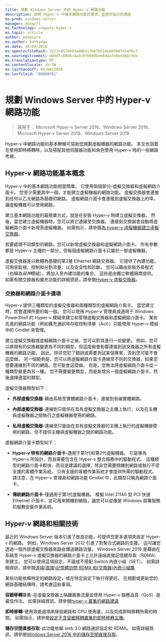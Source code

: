 ```yaml
---
title: 規劃 Windows Server 中的 Hyper-v 網路功能
description: 說明 Hyper-v 中基本網路功能的需求，並提供指示的連結
ms.prod: windows-server
manager: dongill
ms.technology: compute-hyper-v
ms.topic: article
author: kbdazure
ms.author: kathydav
ms.date: 10/04/2016
ms.openlocfilehash: 3127c9579493ad8b317667b61de88304fd14f6cf
ms.sourcegitcommit: b00d7c8968c4adc8f699dbee694afe6ed36bc9de
ms.translationtype: MT
ms.contentlocale: zh-TW
ms.lasthandoff: 04/08/2020
ms.locfileid: "80860761"
---
```

# <a name="plan-for-hyper-v-networking-in-windows-server"></a>規劃 Windows Server 中的 Hyper-v 網路功能

>適用于： Microsoft Hyper-v Server 2016、Windows Server 2016、Microsoft Hyper-v Server 2019、Windows Server 2019
  
Hyper-v 中網路功能的基本瞭解可協助您規劃虛擬機器的網路功能。 本文也涵蓋在使用即時移轉時，以及搭配其他伺服器功能和角色使用 Hyper-v 時的一些網路考慮。  
  
## <a name="hyper-v-networking-basics"></a>Hyper-v 網路功能基本概念  
Hyper-v 中的基本網路功能相當簡單。 它使用兩個部分-虛擬交換器和虛擬網路介面卡。 您至少需要其中一個，才能建立虛擬機器的網路功能。 虛擬交換器會連接到任何以乙太網路為基礎的網路。 虛擬網路介面卡會連接到虛擬交換器上的埠，讓虛擬機器可以使用網路。  
  
建立基本網路功能的最簡單方式，就是在安裝 Hyper-v 時建立虛擬交換器。 然後，當您建立虛擬機器時，您可以將它連線至交換器。 連接到交換器會自動將虛擬網路介面卡新增至虛擬機器。 如需指示，請參閱[為 hyper-v 虛擬機器建立虛擬交換器](../get-started/Create-a-virtual-switch-for-Hyper-V-virtual-machines.md)。  
  
若要處理不同類型的網路，您可以新增虛擬交換器和虛擬網路介面卡。 所有參數都是 Hyper-v 主機的一部分，但每個虛擬網路介面卡只屬於一部虛擬機器。  
  
虛擬交換器是以軟體為基礎的第2層 Ethernet 網路交換器。 它提供了內建功能，可用來監視、控制和分割流量，以及安全性和診斷。  您可以藉由安裝外掛程式（也稱為*延伸*模組），將加入至內建功能的集合。 這些是由獨立軟體廠商提供。 如需有關交換器和擴充功能的詳細資訊，請參閱[Hyper-v 虛擬交換器](../../hyper-v-virtual-switch/Hyper-V-Virtual-Switch.md)。  
  
### <a name="switch-and-network-adapter-choices"></a>交換器和網路介面卡選項  
Hyper-v 提供三種類型的虛擬交換器和兩種類型的虛擬網路介面卡。 當您建立時，您會選擇所要的每一個。 您可以使用 Hyper-v 管理員或適用于 Windows PowerShell 的 Hyper-v 模組來建立和管理虛擬交換器和虛擬網路介面卡。 某些先進的網路功能（例如擴充通訊埠存取控制清單（Acl））只能使用 Hyper-v 模組中的 Cmdlet 來管理。  
  
建立虛擬交換器或虛擬網路介面卡之後，您可以對其進行一些變更。 例如，您可以將現有的交換器變更為不同的類型，但這麼做會影響連接到該交換器之所有虛擬機器的網路功能。  因此，除非您犯了錯誤或需要測試某個專案，否則您可能不會這麼做。 另一個範例是，您可以將虛擬網路介面卡連線至不同的交換器，如果您想要連線到不同的網路，您可能會這麼做。 但是，您無法將虛擬網路介面卡從一種類型變更為另一種。 您不需要變更類型，而是新增另一個虛擬網路介面卡，然後選擇適當的類型。  
  
虛擬交換器類型如下：  
  
-   **外部虛擬交換器**-藉由系結至實體網路介面卡，連接到有線實體網路。  
  
-   **內部虛擬交換器**-連線到只能供在具有虛擬交換器之主機上執行，以及在主機與虛擬機器之間執行之虛擬機器使用的網路。  
  
-   **私用虛擬交換器**-連線至只能由在具有虛擬交換器的主機上執行的虛擬機器使用的網路，但不提供主機與虛擬機器之間的網路功能。  
  
虛擬網路介面卡類型如下：  
  
-   **Hyper-v 特有的網路介面卡**-適用于第1代和第2代虛擬機器。 它是專為 Hyper-v 所設計，而且需要包含在 Hyper-v 整合服務中的驅動程式。 這種類型的網路介面卡較快，而且是建議的選擇，除非您需要開機到網路或執行不受支援的客體作業系統。 只有支援的客體作業系統才會提供所需的驅動程式。 請注意，在 Hyper-v 管理員和網路功能 Cmdlet 中，此類型只稱為網路介面卡。  
  
-   **傳統網路介面卡**-僅適用于第1代虛擬機器。 模擬 Intel 21140 型 PCI 快速 Ethernet 介面卡，並可用來開機到網路，讓您可以從像是 Windows 部署服務的服務安裝作業系統。  
  
## <a name="hyper-v-networking-and-related-technologies"></a>Hyper-v 網路和相關技術  
最近的 Windows Server 版本引進了改良功能，可提供您更多選項來設定 Hyper-v 的網路。 例如，Windows Server 2012 引進了對聚合式網路的支援。 這可讓您透過一個外部虛擬交換器來路由傳送網路流量。 Windows Server 2016 是藉由在系結至 Hyper-v 虛擬交換器的網路介面卡上允許遠端直接記憶體存取（RDMA）來建立。 您可以使用這項設定，不論或不搭配 Switch 內嵌小組（SET）。 如需詳細資訊，請參閱[遠端&#40;直接&#41;記憶體訪問 RDMA 和&#40;交換器&#41;內嵌小組集](../../hyper-v-virtual-switch/RDMA-and-Switch-Embedded-Teaming.md)  
  
某些功能依賴特定的網路設定，或在特定設定下執行得更好。 在規劃或更新您的網路基礎結構時，請考慮這些事項。  
  
**容錯移轉**叢集-在虛擬交換器上隔離叢集流量並使用 Hyper-v 服務品質（QoS）是最佳作法。 如需詳細資訊，請參閱[hyper-v 叢集的網路建議](https://technet.microsoft.com/library/dn550728.aspx)  
  
**即時移轉**-使用效能選項來降低網路和 CPU 使用量，以及完成即時移轉所需的時間。 如需指示，請參閱[設定不含容錯移轉叢集的即時移轉主機](../deploy/set-up-hosts-for-live-migration-without-failover-clustering.md)。  
  
**儲存空間直接存取**-此功能依賴 smb 3.0 網路通訊協定和 RDMA。 如需詳細資訊，請參閱[Windows Server 2016 中的儲存空間直接存取](../../../storage/storage-spaces/storage-spaces-direct-overview.md)。